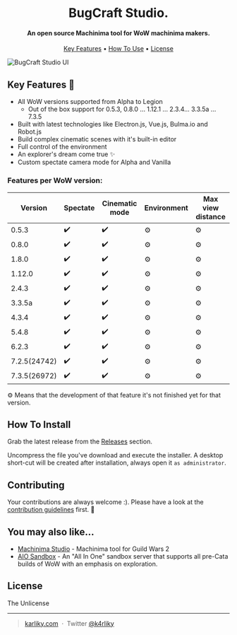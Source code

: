 
<h1 align="center">
  BugCraft Studio.
</h1>

<h4 align="center">An open source Machinima tool for WoW machinima makers.</h4>

<p align="center">
  <a href="#key-features-">Key Features</a> •
  <a href="#how-to-install">How To Use</a> •
  <a href="#license">License</a>
</p>

![BugCraft Studio UI](https://raw.githubusercontent.com/noggaholic/bugcraft-studio/master/ui.png)

## Key Features 🎉

* All WoW versions supported from Alpha to Legion
  - Out of the box support for 0.5.3, 0.8.0 ... 1.12.1 ... 2.3.4... 3.3.5a ... 7.3.5
* Built with latest technologies like Electron.js, Vue.js, Bulma.io and Robot.js
* Build complex cinematic scenes with it's built-in editor
* Full control of the environment
* An explorer's dream come true ✨
* Custom spectate camera mode for Alpha and Vanilla

### Features per WoW version:

| Version          | Spectate | Cinematic mode | Environment | Max view distance |
|------------------|----------|----------------|-------------|-------------------   |
| 0\.5\.3          | ✔️       | ✔️             | ⚙️          | ⚙️                 |
| 0\.8\.0          | ✔️       | ✔️             | ⚙️          | ⚙️                 |
| 1\.8\.0          | ✔️       | ✔️             | ⚙️          | ⚙️                 |
| 1\.12\.0         | ✔️       | ✔️             | ⚙️          | ⚙️                 |
| 2\.4\.3          | ✔️       | ✔️             | ⚙️          | ⚙️                 |
| 3\.3\.5a         | ✔️       | ✔️             | ⚙️          | ⚙️                 |
| 4\.3\.4          | ✔️       | ✔️             | ⚙️          | ⚙️                 |
| 5\.4\.8          | ✔️       | ✔️             | ⚙️          | ⚙️                 |
| 6\.2\.3          | ✔️       | ✔️             | ⚙️          | ⚙️                 |
| 7\.2\.5\(24742\) | ✔️       | ✔️             | ⚙️          | ⚙️                 |
| 7\.3\.5\(26972\) | ✔️       | ✔️             | ⚙️          | ⚙️                 |


⚙️ Means that the development of that feature it's not finished yet for that version.

## How To Install

Grab the latest release from the [Releases](https://github.com/noggaholic/bugcraft-studio/releases) section.

Uncompress the file you've download and execute the installer. A desktop short-cut will be created after installation, always open it `as administrator`.

## Contributing

Your contributions are always welcome :). Please have a look at the [contribution guidelines](CONTRIBUTING.md) first. :tada:

## You may also like...

- [Machinima Studio](https://github.com/noggaholic/machinima-studio) - Machinima tool for Guild Wars 2
- [AIO Sandbox](https://github.com/barncastle/AIO-Sandbox) - An "All In One" sandbox server that supports all pre-Cata builds of WoW with an emphasis on exploration.

## License

The Unlicense

---

> [karliky.com](https://www.karliky.com) &nbsp;&middot;&nbsp;
> Twitter [@k4rliky](https://twitter.com/k4rliky) 

